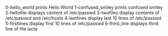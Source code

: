 0-hello_world prints Hello World
1-confused_smiley prints confused smiley
2-hellofile displays content of /etc/passwd
3-twofiles display contents of /etc/passwd and /etc/hosts
4-lastlines display last 10 lines of /etc/passwd
5-firstlines display first 10 lines of /etc/passwd
6-third_line displays thrid line of file iacta
